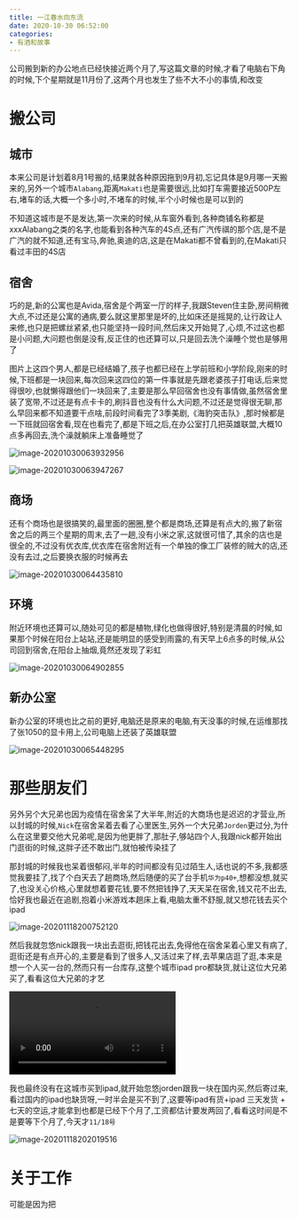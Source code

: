 ```yaml
---
title: 一江春水向东流
date: 2020-10-30 06:52:00
categories: 
- 有酒和故事
---
```


公司搬到新的办公地点已经快接近两个月了,写这篇文章的时候,才看了电脑右下角的时候,下个星期就是11月份了,这两个月也发生了些不大不小的事情,和改变

# 搬公司

## 城市

本来公司是计划着8月1号搬的,结果就各种原因拖到9月初,忘记具体是9月哪一天搬来的,另外一个城市`Alabang`,距离`Makati`也是需要很远,比如打车需要接近500P左右,堵车的话,大概一个多小时,不堵车的时候,半个小时候也是可以到的

不知道这城市是不是发达,第一次来的时候,从车窗外看到,各种商铺名称都是xxxAlabang之类的名字,也能看到各种汽车的4S点,还有广汽传祺的那个店,是不是广汽的就不知道,还有宝马,奔驰,奥迪的店,这是在Makati都不曾看到的,在Makati只看过丰田的4S店

## 宿舍

巧的是,新的公寓也是Avida,宿舍是个两室一厅的样子,我跟Steven住主卧,房间稍微大点,不过还是公寓的通病,要么就这里那里是坏的,比如床还是摇晃的,让行政让人来修,也只是把螺丝紧紧,也只能坚持一段时间,然后床又开始晃了,心烦,不过这也都是小问题,大问题也倒是没有,反正住的也还算可以,只是回去洗个澡睡个觉也是够用了

图片上这四个男人,都是已经结婚了,孩子也都已经在上学前班和小学阶段,刚来的时候,下班都是一块回来,每次回来这四位的第一件事就是先跟老婆孩子打电话,后来觉得很吵,也就懒得跟他们一块回来了,主要是那么早回宿舍也没有事情做,虽然宿舍里装了宽带,不过还是有点卡卡的,刷抖音也没有什么大问题,不过还是觉得很无聊,那么早回来都不知道要干点啥,前段时间看完了3季美剧,《海豹突击队》,那时候都是一下班就回宿舍看,现在也看完了,都是下班之后,在办公室打几把英雄联盟,大概10点多再回去,洗个澡就躺床上准备睡觉了

![image-20201030063932956](https://raw.githubusercontent.com/YangAnLin/images/master/20201030063934.png)

![image-20201030063947267](https://raw.githubusercontent.com/YangAnLin/images/master/20201030063949.png)

## 商场

还有个商场也是很搞笑的,最里面的圈圈,整个都是商场,还算是有点大的,搬了新宿舍之后的两三个星期的周末,去了一趟,没有小米之家,这就很可惜了,其余的店也是很全的,不过没有优衣库,优衣库在宿舍附近有一个单独的像工厂装修的贼大的店,还没有去过,之后要换衣服的时候再去

![image-20201030064435810](https://raw.githubusercontent.com/YangAnLin/images/master/20201030064437.png)



## 环境

附近环境也还算可以,随处可见的都是植物,绿化也做得很好,特别是清晨的时候,如果那个时候在阳台上站站,还是能明显的感受到雨露的,有天早上6点多的时候,从公司回到宿舍,在阳台上抽烟,竟然还发现了彩虹

![image-20201030064902855](https://raw.githubusercontent.com/YangAnLin/images/master/20201030064904.png)

## 新办公室

新办公室的环境也比之前的更好,电脑还是原来的电脑,有天没事的时候,在运维那找了张1050的显卡用上,公司电脑上还装了英雄联盟

![image-20201030065448295](https://raw.githubusercontent.com/YangAnLin/images/master/20201030065450.png)

# 那些朋友们

另外另个大兄弟也因为疫情在宿舍呆了大半年,附近的大商场也是迟迟的才营业,所以封城的时候,`Nick`在宿舍呆着去看了心里医生,另外一个大兄弟`Jorden`更过分,为什么在这里要交他大兄弟呢,是因为他更胖了,那肚子,够站四个人,我跟nick都开始出门逛街的时候,这胖子还不敢出门,就怕被传染挂了

那封城的时候我也呆着很郁闷,半年的时间都没有见过陌生人,话也说的不多,我都感觉我要挂了,找了个白天去了趟商场,然后随便的买了台手机`华为p40+`,想都没想,就买了,也没关心价格,心里就想着要花钱,要不然把钱挣了,天天呆在宿舍,钱又花不出去,恰好我也最近在追剧,抱着小米游戏本趟床上看,电脑太重不舒服,就又想花钱去买个ipad

![image-20201118200752120](https://raw.githubusercontent.com/YangAnLin/images/master/20201118200753.png)



然后我就忽悠nick跟我一块出去逛街,把钱花出去,免得他在宿舍呆着心里又有病了,逛街还是有点开心的,主要是看到了很多人,又活过来了样,去苹果店逛了逛,本来是想一个人买一台的,然而只有一台库存,这整个城市ipad pro都缺货,就让这位大兄弟买了,看看这位大兄弟的才艺

<video src="https://raw.githubusercontent.com/YangAnLin/images/master/20201118195734.mp4"></video>



我也最终没有在这城市买到ipad,就开始忽悠jorden跟我一块在国内买,然后寄过来,看过国内的ipad也缺货呀,一时半会是买不到了,这要等ipad有货+ipad 三天发货 + 七天的空运,才能拿到也都是已经下个月了,工资都估计要发两回了,看看这时间是不是要等下个月了,今天才`11/18号`

![image-20201118202019516](https://raw.githubusercontent.com/YangAnLin/images/master/20201118202020.png)

# 关于工作

可能是因为把

